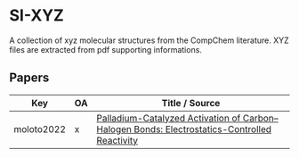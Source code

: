 # SI-XYZ
A collection of xyz molecular structures from the CompChem literature. XYZ files are extracted from pdf supporting informations.

## Papers

| Key | OA | Title / Source  |
| --- |----| --------------- |
| moloto2022 | x | [Palladium-Catalyzed Activation of Carbon–Halogen Bonds: Electrostatics-Controlled Reactivity](https://chemistry-europe.onlinelibrary.wiley.com/doi/full/10.1002/ejoc.202200722) |